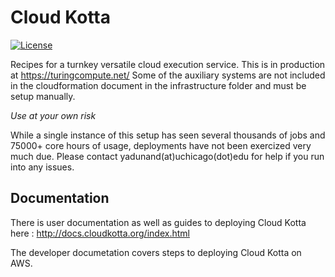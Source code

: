 # Cloud Kotta

[![License](https://img.shields.io/badge/License-Apache%202.0-blue.svg)](https://opensource.org/licenses/Apache-2.0)

Recipes for a turnkey versatile cloud execution service. This is in production at https://turingcompute.net/
Some of the auxiliary systems are not included in the cloudformation document in the infrastructure folder
and must be setup manually.

*Use at your own risk*

While a single instance of this setup has seen several thousands of jobs and 75000+ core hours of usage,
deployments have not been exercized very much due. Please contact yadunand(at)uchicago(dot)edu for help
if you run into any issues.

## Documentation

There is user documentation as well as guides to deploying Cloud Kotta here :
http://docs.cloudkotta.org/index.html

The developer documetation covers steps to deploying Cloud Kotta on AWS.
